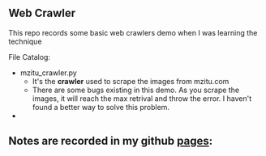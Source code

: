 ## Web Crawler
This repo records some basic web crawlers demo when I was learning the technique

File Catalog: 
- mzitu_crawler.py 
    - It's the **crawler** used to scrape the images from mzitu.com
    - There are some bugs existing in this demo. As you scrape the images, it will reach the max retrival and throw the error. I haven't found a better way to solve this problem.
- 

Notes are recorded in my github [pages](shuogh.github.io):
- 

